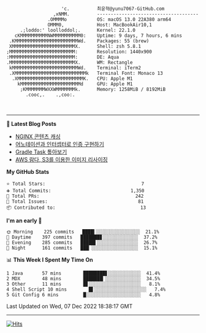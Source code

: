 
```text
                    'c.          최윤혁@yunu7067-GitHub.com
                 ,xNMM.          -------------------------------------
               .OMMMMo           OS: macOS 13.0 22A380 arm64
               OMMM0,            Host: MacBookAir10,1
     .;loddo:' loolloddol;.      Kernel: 22.1.0
   cKMMMMMMMMMMNWMMMMMMMMMM0:    Uptime: 9 days, 7 hours, 6 mins
 .KMMMMMMMMMMMMMMMMMMMMMMMWd.    Packages: 55 (brew)
 XMMMMMMMMMMMMMMMMMMMMMMMX.      Shell: zsh 5.8.1
;MMMMMMMMMMMMMMMMMMMMMMMM:       Resolution: 1440x900
:MMMMMMMMMMMMMMMMMMMMMMMM:       DE: Aqua
.MMMMMMMMMMMMMMMMMMMMMMMMX.      WM: Rectangle
 kMMMMMMMMMMMMMMMMMMMMMMMMWd.    Terminal: iTerm2
 .XMMMMMMMMMMMMMMMMMMMMMMMMMMk   Terminal Font: Monaco 13
  .XMMMMMMMMMMMMMMMMMMMMMMMMK.   CPU: Apple M1
    kMMMMMMMMMMMMMMMMMMMMMMd     GPU: Apple M1
     ;KMMMMMMMWXXWMMMMMMMk.      Memory: 1258MiB / 8192MiB
       .cooc,.    .,coo:.

```

<br />

---

<!--START_SECTION:msrm-->

**📕  Latest Blog Posts**

- [NGINX 콘텐츠 캐싱](https://yunu7067.github.io/p/nginx-content-caching/)
- [어노테이션과 인터셉터로 인증 구현하기](https://yunu7067.github.io/p/impl-spring-auth-using-interceptor/)
- [Gradle Task 톺아보기](https://yunu7067.github.io/p/gradle-tasks/)
- [AWS 람다, S3를 이용한 이미지 리사이징](https://yunu7067.github.io/p/image-resize-for-aws-lambda/)

**My GitHub Stats**
```text
⭐ Total Stars:                                   7
➕ Total Commits:                             1,350
🔀 Total PRs:                                   242
🚩 Total Issues:                                 81
📦 Contributed to:                               13
```

**I'm an early 🐤**
```text
🌞 Morning    225 commits   ████▍░░░░░░░░░░░░░░░░  21.1%
🌆 Daytime    397 commits   ███████▊░░░░░░░░░░░░░  37.2%
🌃 Evening    285 commits   █████▌░░░░░░░░░░░░░░░  26.7%
🌙 Night      161 commits   ███▏░░░░░░░░░░░░░░░░░  15.1%
```

📊 **This Week I Spent My Time On**
```text
1 Java       57 mins        ████████▋░░░░░░░░░░░░  41.4%
2 MDX        48 mins        ███████▎░░░░░░░░░░░░░  34.5%
3 Other      11 mins        █▋░░░░░░░░░░░░░░░░░░░   8.1%
4 Shell Script 10 mins        █▌░░░░░░░░░░░░░░░░░░░   7.4%
5 Git Config 6 mins         █░░░░░░░░░░░░░░░░░░░░   4.8%
```

Last Updated on Wed, 07 Dec 2022 18:38:17 GMT

<!--END_SECTION:msrm-->

---

<!-- https://hits.seeyoufarm.com -->  
[![Hits](https://hits.seeyoufarm.com/api/count/incr/badge.svg?url=https%3A%2F%2Fgithub.com%2Fyunu7067&count_bg=%2379C83D&title_bg=%23555555&icon=&icon_color=%23E7E7E7&title=Visited&edge_flat=true)](https://hits.seeyoufarm.com)
